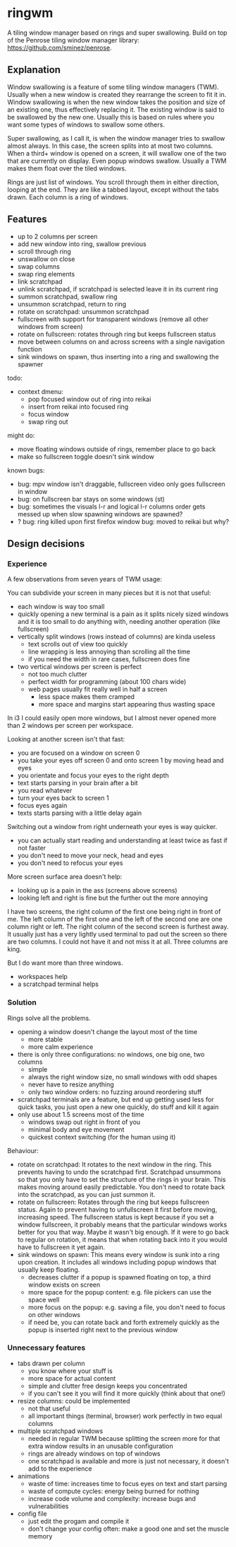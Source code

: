 # ringwm

A tiling window manager based on rings and super swallowing.
Build on top of the Penrose tiling window manager library: <https://github.com/sminez/penrose>.

## Explanation

Window swallowing is a feature of some tiling window managers (TWM).
Usually when a new window is created they rearrange the screen to fit it in.
Window swallowing is when the new window takes the position and size of an existing one,
thus effectively replacing it.
The existing window is said to be swallowed by the new one.
Usually this is based on rules where you want some types of windows to swallow some others.

Super swallowing, as I call it, is when the window manager tries to swallow almost always.
In this case, the screen splits into at most two columns.
When a third+ window is opened on a screen, it will swallow one of the two that are currently on
display.
Even popup windows swallow.
Usually a TWM makes them float over the tiled windows.

Rings are just list of windows.
You scroll through them in either direction, looping at the end.
They are like a tabbed layout, except without the tabs drawn.
Each column is a ring of windows.

## Features

- up to 2 columns per screen
- add new window into ring, swallow previous
- scroll through ring
- unswallow on close
- swap columns
- swap ring elements
- link scratchpad
- unlink scratchpad, if scratchpad is selected leave it in its current ring
- summon scratchpad, swallow ring
- unsummon scratchpad, return to ring
- rotate on scratchpad: unsummon scratchpad
- fullscreen with support for transparent windows (remove all other windows from screen)
- rotate on fullscreen: rotates through ring but keeps fullscreen status
- move between columns on and across screens with a single navigation function
- sink windows on spawn, thus inserting into a ring and swallowing the spawner

todo:

- context dmenu:
  - pop focused window out of ring into reikai
  - insert from reikai into focused ring
  - focus window
  - swap ring out

might do:

- move floating windows outside of rings, remember place to go back
- make so fullscreen toggle doesn't sink window

known bugs:

- bug: mpv window isn't draggable, fullscreen video only goes fullscreen in window
- bug: on fullscreen bar stays on some windows (st)
- bug: sometimes the visuals l-r and logical l-r columns order gets messed up
  when slow spawning windows are spawned?
- ? bug: ring killed upon first firefox window bug: moved to reikai but why?

## Design decisions

### Experience

A few observations from seven years of TWM usage:

You can subdivide your screen in many pieces but it is not that useful:

- each window is way too small
- quickly opening a new terminal is a pain as it splits nicely sized windows and it is too small
  to do anything with, needing another operation (like fullscreen)
- vertically split windows (rows instead of columns) are kinda useless
  - text scrolls out of view too quickly
  - line wrapping is less annoying than scrolling all the time
  - if you need the width in rare cases, fullscreen does fine
- two vertical windows per screen is perfect
  - not too much clutter
  - perfect width for programming (about 100 chars wide)
  - web pages usually fit really well in half a screen
    - less space makes them cramped
    - more space and margins start appearing thus wasting space

In i3 I could easily open more windows, but I almost never opened more than 2 windows 
per screen per workspace.

Looking at another screen isn't that fast:

- you are focused on a window on screen 0
- you take your eyes off screen 0 and onto screen 1 by moving head and eyes
- you orientate and focus your eyes to the right depth
- text starts parsing in your brain after a bit
- you read whatever
- turn your eyes back to screen 1
- focus eyes again
- texts starts parsing with a little delay again

Switching out a window from right underneath your eyes is way quicker.

- you can actually start reading and understanding at least twice as fast if not faster
- you don't need to move your neck, head and eyes
- you don't need to refocus your eyes

More screen surface area doesn't help:

- looking up is a pain in the ass (screens above screens)
- looking left and right is fine but the further out the more annoying

I have two screens, the right column of the first one being right in front of me.
The left column of the first one and the left of the second one are one column right or left.
The right column of the second screen is furthest away.
It usually just has a very lightly used terminal to pad out the screen so there are two columns.
I could not have it and not miss it at all.
Three columns are king.

But I do want more than three windows.

- workspaces help
- a scratchpad terminal helps

### Solution

Rings solve all the problems.

- opening a window doesn't change the layout most of the time
  - more stable
  - more calm experience
- there is only three configurations: no windows, one big one, two columns
  - simple
  - always the right window size, no small windows with odd shapes
  - never have to resize anything
  - only two window orders: no fuzzing around reordering stuff
- scratchpad terminals are a feature, but end up getting used less
  for quick tasks, you just open a new one quickly, do stuff and kill it again
- only use about 1.5 screens most of the time
  - windows swap out right in front of you
  - minimal body and eye movement
  - quickest context switching (for the human using it)

Behaviour:

- rotate on scratchpad:
  It rotates to the next window in the ring.
  This prevents having to undo the scratchpad first.
  Scratchpad unsummons so that you only have to set the structure of the rings in your brain.
  This makes moving around easily predictable.
  You don't need to rotate back into the scratchpad, as you can just summon it.
- rotate on fullscreen:
  Rotates through the ring but keeps fullscreen status.
  Again to prevent having to unfullscreen it first before moving, increasing speed.
  The fullscreen status is kept because if you set a window fullscreen, it probably means that
  the particular windows works better for you that way. Maybe it wasn't big enough.
  If it were to go back to regular on rotation, it means that when rotating back into it you
  would have to fullscreen it yet again.
- sink windows on spawn:
  This means every window is sunk into a ring upon creation.
  It includes all windows including popup windows that usually keep floating.
  - decreases clutter if a popup is spawned floating on top, a third window exists on screen
  - more space for the popup content: e.g. file pickers can use the space well
  - more focus on the popup: e.g. saving a file, you don't need to focus on other windows
  - if need be, you can rotate back and forth extremely quickly as the popup is inserted right next
    to the previous window

### Unnecessary features

- tabs drawn per column
  - you know where your stuff is
  - more space for actual content
  - simple and clutter free design keeps you concentrated
  - if you can't see it you will find it more quickly (think about that one!)
- resize columns: could be implemented
  - not that useful
  - all important things (terminal, browser) work perfectly in two equal columns
- multiple scratchpad windows
  - needed in regular TWM because splitting the screen more for that extra window results
    in an unusable configuration
  - rings are already windows on top of windows
  - one scratchpad is available and more is just not necessary, it doesn't add to the experience
- animations
  - waste of time: increases time to focus eyes on text and start parsing
  - waste of compute cycles: energy being burned for nothing
  - increase code volume and complexity: increase bugs and vulnerabilities
- config file
  - just edit the progam and compile it
  - don't change your config often: make a good one and set the muscle memory
